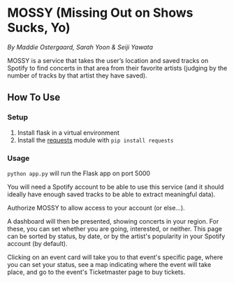 # MOSSY (Missing Out on Shows Sucks, Yo)
*By Maddie Ostergaard, Sarah Yoon & Seiji Yawata*

MOSSY is a service that takes the user’s location and saved tracks on Spotify to find concerts in that area from their favorite artists (judging by the number of tracks by that artist they have saved).

## How To Use

### Setup
1. Install flask in a virtual environment
2. Install the [requests](http://docs.python-requests.org/en/master/) module with `pip install requests`

### Usage
`python app.py` will run the Flask app on port 5000

You will need a Spotify account to be able to use this service (and it should ideally have enough saved tracks to be able to extract meaningful data).

Authorize MOSSY to allow access to your account (or else...).

A dashboard will then be presented, showing concerts in your region. For these, you can set whether you are going, interested, or neither. This page can be sorted by status, by date, or by the artist's popularity in your Spotify account (by default).

Clicking on an event card will take you to that event's specific page, where you can set your status, see a map indicating where the event will take place, and go to the event's Ticketmaster page to buy tickets.



